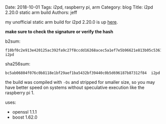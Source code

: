Date: 2018-10-01
Tags: i2pd, raspberry pi, arm
Category: blog
Title: i2pd 2.20.0 static arm build
Authors: jeff

my unofficial static arm build for i2pd 2.20.0 is up [here](/files/i2pd-rpi/2.20.0/).

**make sure to check the signature or verify the hash**

b2sum:

    f10bf0c2e913e420125ac392fa9c27f8ccdd16268acec5a1ef7e5b96621e813b05c5361c862e2bfa48e3d3590c7dff127c9676ddc78f7497945f120161ac43be  i2pd

sha256sum:

    bc5ab06804f076c0b8118e1bf29aef1ba5432bf39440c0b5d696187b87312f84  i2pd

    
the build was compiled with `-Os` and stripped for smaller size, so you may have better speed on systems without speculative execution like the raspberry pi 1.

uses: 

* openssl 1.1.1 
* boost 1.62.0

